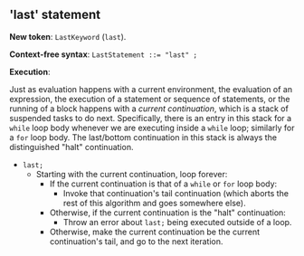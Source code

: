 ## 'last' statement

**New token**: `LastKeyword` (`last`).

**Context-free syntax**: `LastStatement ::= "last" ;`

**Execution**:

Just as evaluation happens with a current environment, the evaluation of an
expression, the execution of a statement or sequence of statements, or the
running of a block happens with a _current continuation_, which is a stack of
suspended tasks to do next. Specifically, there is an entry in this stack for
a `while` loop body whenever we are executing inside a `while` loop; similarly
for a `for` loop body. The last/bottom continuation in this stack is always the
distinguished "halt" continuation.

* `last;`
    * Starting with the current continuation, loop forever:
        * If the current continuation is that of a `while` or `for` loop body:
            * Invoke that continuation's tail continuation (which aborts the
              rest of this algorithm and goes somewhere else).
        * Otherwise, if the current continuation is the "halt" continuation:
            * Throw an error about `last;` being executed outside of a loop.
        * Otherwise, make the current continuation be the current
          continuation's tail, and go to the next iteration.

